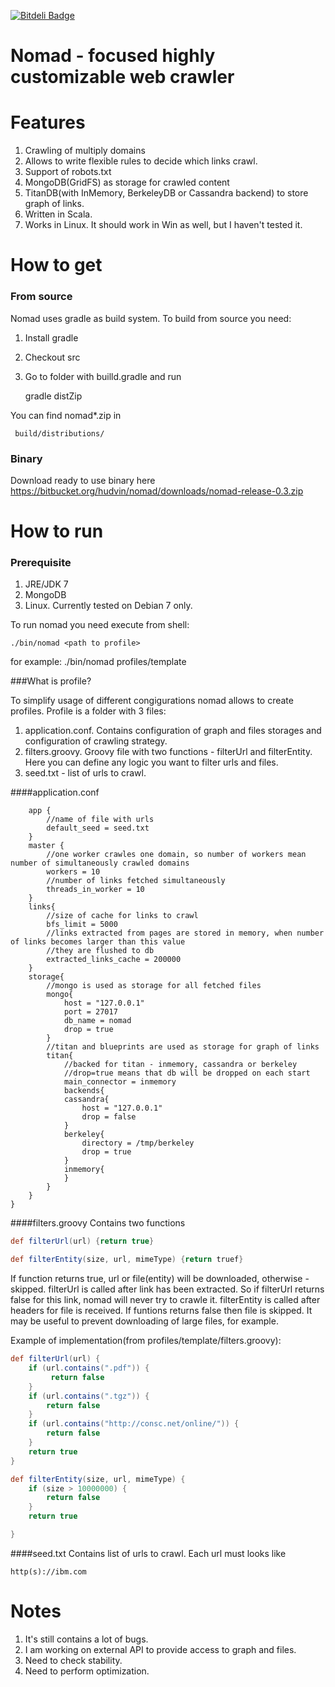 [![Bitdeli Badge](https://d2weczhvl823v0.cloudfront.net/hudvin/nomad/trend.png)](https://bitdeli.com/free "Bitdeli Badge")

Nomad - focused highly customizable web crawler
===

Features
===

1. Crawling of multiply domains
2. Allows to write flexible rules to decide which links crawl.
3. Support of robots.txt
4. MongoDB(GridFS) as storage for crawled content
5. TitanDB(with InMemory, BerkeleyDB or Cassandra backend) to store graph of links.
6. Written in Scala.
7. Works in Linux. It should work in Win as well, but I haven't tested it.

How to get
===

### From source
Nomad uses gradle as build system. To build from source you need:

1. Install gradle
2. Checkout src
3. Go to folder with builld.gradle and run

    gradle distZip
    
You can find nomad*.zip in 

     build/distributions/
     

### Binary
Download ready to use binary here https://bitbucket.org/hudvin/nomad/downloads/nomad-release-0.3.zip


How to run 
====


### Prerequisite

1. JRE/JDK 7
2. MongoDB
3. Linux. Currently tested on Debian 7 only.


To run nomad you need execute from shell:

    ./bin/nomad <path to profile>
    
for example:
      ./bin/nomad profiles/template
      

###What is profile?

To simplify usage of different congigurations nomad allows to create profiles. Profile is a folder with 3 files:

1. application.conf. Contains configuration of graph and files storages and configuration of crawling strategy.
2. filters.groovy. Groovy file with two functions - filterUrl and filterEntity. Here you can define any logic you want to filter urls and files.
3. seed.txt - list of urls to crawl.
      
####application.conf

        app {
            //name of file with urls
            default_seed = seed.txt
        } 
        master {
            //one worker crawles one domain, so number of workers mean number of simultaneously crawled domains
            workers = 10
            //number of links fetched simultaneously
            threads_in_worker = 10
        }
        links{
            //size of cache for links to crawl
            bfs_limit = 5000
            //links extracted from pages are stored in memory, when number of links becomes larger than this value
            //they are flushed to db
            extracted_links_cache = 200000
        }       
        storage{
            //mongo is used as storage for all fetched files
            mongo{
                host = "127.0.0.1"
                port = 27017
                db_name = nomad
                drop = true
            }
            //titan and blueprints are used as storage for graph of links
            titan{
                //backed for titan - inmemory, cassandra or berkeley
                //drop=true means that db will be dropped on each start
                main_connector = inmemory
                backends{
                cassandra{
                    host = "127.0.0.1"
                    drop = false
                }
                berkeley{
                    directory = /tmp/berkeley
                    drop = true
                }
                inmemory{
                }
            }
        }
    }
        

####filters.groovy
Contains two functions
```groovy
def filterUrl(url) {return true}

def filterEntity(size, url, mimeType) {return truef}
```

If function returns true, url or file(entity) will be downloaded, otherwise - skipped. 
filterUrl is called after link has been extracted.
So if filterUrl returns false for this link, nomad will never try to crawle it. 
filterEntity is called after headers for file is received. 
If funtions returns false then file is skipped. 
It may be useful to prevent downloading of large files, for example.


Example of implementation(from profiles/template/filters.groovy):

```groovy
def filterUrl(url) {
    if (url.contains(".pdf")) {
         return false
    }
    if (url.contains(".tgz")) {
        return false
    }
    if (url.contains("http://consc.net/online/")) {
        return false
    }
    return true
}

def filterEntity(size, url, mimeType) {
    if (size > 10000000) {
        return false
    }
    return true

}

```
####seed.txt
Contains list of urls to crawl. Each url must looks like 

    http(s)://ibm.com
    

Notes
===

1. It's still contains a lot of bugs.
2. I am working on external API to provide access to graph and files.
3. Need to check stability.
4. Need to perform optimization.
    
